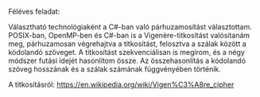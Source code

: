 Féléves feladat:

Választható technológiaként a C#-ban való párhuzamosítást választottam.
POSIX-ban, OpenMP-ben és C#-ban is a Vigenère-titkosítást valósítanám meg, párhuzamosan végrehajtva a titkosítást, felosztva a szálak között a kódolandó szöveget. A titkosítást szekvenciálisan is megírom, és a négy módszer futási idejét hasonlítom össze. Az összehasonlítás a kódolandó szöveg hosszának és a szálak számának függvényében történik.

A titkosításról: https://en.wikipedia.org/wiki/Vigen%C3%A8re_cipher
